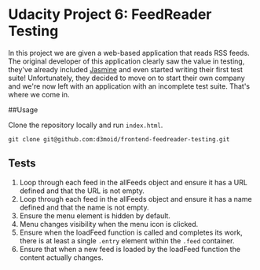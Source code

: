 # Udacity Project 6: FeedReader Testing

In this project we are given a web-based application that reads RSS feeds. The original developer of this application clearly saw the value in testing, they've already included [Jasmine](http://jasmine.github.io/) and even started writing their first test suite! Unfortunately, they decided to move on to start their own company and we're now left with an application with an incomplete test suite. That's where we come in.


##Usage

Clone the repository locally and run `index.html`.
```
git clone git@github.com:d3moid/frontend-feedreader-testing.git
```

## Tests

1. Loop through each feed in the allFeeds object and ensure it has a URL defined and that the URL is not empty.
2. Loop through each feed in the allFeeds object and ensure it has a name defined and that the name is not empty.
3. Ensure the menu element is hidden by default.
4. Menu changes visibility when the menu icon is clicked.
5. Ensure when the loadFeed function is called and completes its work, there is at least a single `.entry` element within the `.feed` container.
6. Ensure that when a new feed is loaded by the loadFeed function the content actually changes.
